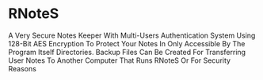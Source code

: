 # RNoteS
A Very Secure Notes Keeper With Multi-Users Authentication System Using 128-Bit AES Encryption To Protect Your Notes In Only Accessible By The Program Itself Directories. Backup Files Can Be Created For Transferring User Notes To Another Computer That Runs RNoteS Or For Security Reasons
